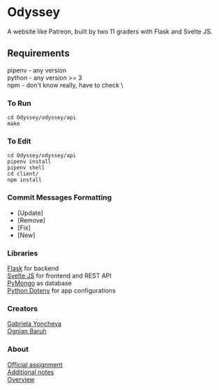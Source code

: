 # Odyssey
A website like Patreon, built by two 11 graders with Flask and Svelte JS.

## Requirements
pipenv - any version \
python - any version >= 3 \
npm - don't know really, have to check \

### To Run
```
cd Odyssey/odyssey/api
make
```

### To Edit
```
cd Odyssey/odyssey/api
pipenv install
pipenv shell
cd client/
npm install
```
### Commit Messages Formatting
 - [Update]<commit message>
 - [Remove]<commit message>
 - [Fix]<commit message>
 - [New]<commit message>
  

### Libraries

[Flask](https://flask.palletsprojects.com/en/1.1.x/) for backend \
[Svelte JS](https://svelte.dev/) for frontend and REST API \
[PyMongo](https://api.mongodb.com/python/current/tutorial.html) as database \
[Python Dotenv](https://pypi.org/project/python-dotenv/) for app configurations

### Creators
[Gabriela Yoncheva](https://github.com/GabrielaY) \
[Ognian Baruh](https://github.com/ogi02)

### About
[Official assignment](https://docs.google.com/document/d/1fe4PTeQvuJQCtzLAepiWgYKQRrgO0HffOD3cP5iOwkI/edit?usp=sharing) \
[Additional notes](https://docs.google.com/document/d/1MGU3UjkklhmtIZYOXibMGOLQSNI5sJdpi29l_KBRsfU/edit) \
[Overview](https://docs.google.com/spreadsheets/d/19rgsBmh61TQRARmx8KPktfGFi1IK6kYtLRE6ENJNaMM/edit#gid=0)
